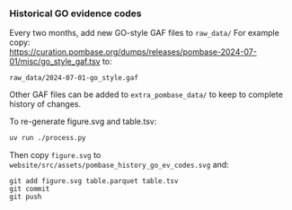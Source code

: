 ### Historical GO evidence codes

Every two months, add new GO-style GAF files to `raw_data/`
For example copy: \
https://curation.pombase.org/dumps/releases/pombase-2024-07-01/misc/go_style_gaf.tsv
to:
```
raw_data/2024-07-01-go_style.gaf
```

Other GAF files can be added to `extra_pombase_data/` to keep to
complete history of changes.

To re-generate figure.svg and table.tsv:

```sh
uv run ./process.py
```

Then copy `figure.svg` to `website/src/assets/pombase_history_go_ev_codes.svg`
and:
```
git add figure.svg table.parquet table.tsv
git commit
git push
```

